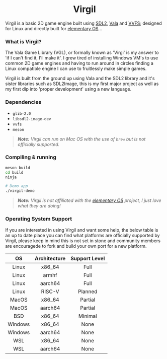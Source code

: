 <h1 align="center">Virgil</h1>

Virgil is a basic 2D game engine built using [SDL2](https://www.libsdl.org/index.php), [Vala](https://wiki.gnome.org/Projects/Vala) and [VVFS](https://github.com/lxmcf/vvfs); designed for Linux and directly built for [elementary OS](https://elementary.io)...

### What is Virgil?

The Vala Game Library (VGL), or formally known as 'Virgi' is my answer to 'if I can't find it, I'll make it'. I grew tired of installing Windows VM's to use common 2D game engines and having to run around in circles finding a Linux compatible engine I can use to fruitlessly make simple games.

Virgil is built from the ground up using Vala and the SDL2 library and it's sister libraries such as SDL2Image, this is my first major project as well as my first dip into 'proper development' using a new language.

### Dependencies

- `glib-2.0`
- `libsdl2-image-dev`
- `vvfs`
- `meson`

> _**Note:** Virgil can run on Mac OS with the use of `brew` but is not officially supported._


### Compiling &amp; running

```sh
meson build
cd build
ninja

# Demo app
./virgil-demo
```

> _**Note:** Virgil is not affiliated with the [elementary OS](https://elementary.io) project, I just love what they are doing!_

### Operating System Support

If you are interested in using Virgil and want some help, the below table is an up to date place you can find what platforms are officially supported by Virgil, please keep in mind this is not set in stone and community members are encouragede to fork and build your own port for a new platform.

| OS | Architecture | Support Level |
|:-:|:-:|:-:|
| Linux | x86_64 | Full |
| Linux | armhf | Full |
| Linux | aarch64 | Full |
| Linux | RISC-V | Planned |
| MacOS | x86_64 | Partial |
| MacOS | aarch64 | Partial |
| BSD | x86_64 | Minimal |
| Windows | x86_64 | None |
| Windows | aarch64 | None |
| WSL | x86_64 | None |
| WSL | aarch64 | None |
